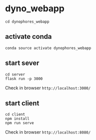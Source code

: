 # dyno_webapp


    cd dynophores_webapp

## activate conda 
    conda source activate dynophores_webapp

## start sever
    cd server
    flask run -p 3000

Check in browser `http://localhost:3000/`

## start client
    cd client
    npm install
    npm run serve

Check in browser `http://localhost:8080/`